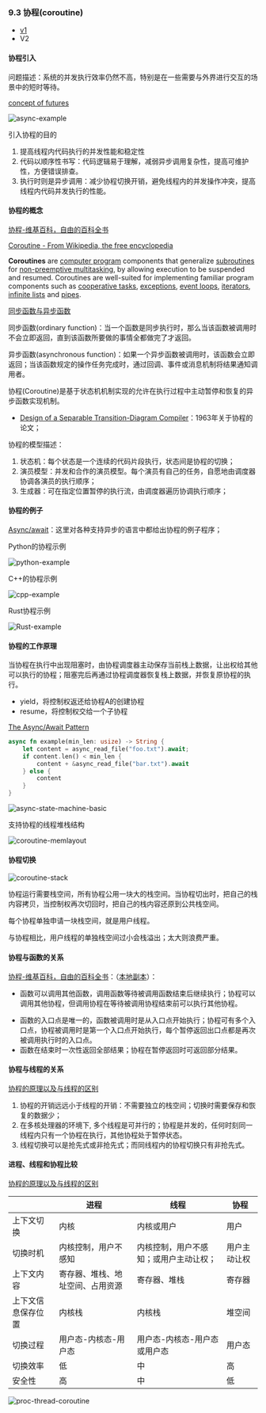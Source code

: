 ### 9.3 协程(coroutine)

* [v1](https://github.com/LearningOS/os-lectures/blob/f7d4a00f5a0d55b5240d33175b29d8f1ccce72aa/lecture09/slide-09-03.md)
* V2

#### 协程引入

问题描述：系统的并发执行效率仍然不高，特别是在一些需要与外界进行交互的场景中的短时等待。

[concept of futures](https://os.phil-opp.com/async-await/#example)

![async-example](figs/async-example.svg)

引入协程的目的

1. 提高线程内代码执行的并发性能和稳定性
2. 代码以顺序性书写：代码逻辑易于理解，减弱异步调用复杂性，提高可维护性，方便错误排查。
3. 执行时则是异步调用：减少协程切换开销，避免线程内的并发操作冲突，提高线程内代码并发执行的性能。

#### 协程的概念

[协程-维基百科，自由的百科全书](https://zh.wikipedia.org/wiki/%E5%8D%8F%E7%A8%8B)

[Coroutine - From Wikipedia, the free encyclopedia](https://en.wikipedia.org/wiki/Coroutine)

**Coroutines** are [computer program](https://en.wikipedia.org/wiki/Computer_program) components that generalize [subroutines](https://en.wikipedia.org/wiki/Subroutine) for [non-preemptive multitasking](https://en.wikipedia.org/wiki/Non-preemptive_multitasking), by allowing execution to be suspended and resumed. Coroutines are well-suited for implementing familiar program components such as [cooperative tasks](https://en.wikipedia.org/wiki/Cooperative_multitasking), [exceptions](https://en.wikipedia.org/wiki/Exception_handling), [event loops](https://en.wikipedia.org/wiki/Event_loop), [iterators](https://en.wikipedia.org/wiki/Iterator), [infinite lists](https://en.wikipedia.org/wiki/Lazy_evaluation) and [pipes](https://en.wikipedia.org/wiki/Pipeline_(software)).



[同步函数与异步函数](https://www.cnblogs.com/balingybj/p/4780442.html)

同步函数(ordinary function)：当一个函数是同步执行时，那么当该函数被调用时不会立即返回，直到该函数所要做的事情全都做完了才返回。

异步函数(asynchronous function)：如果一个异步函数被调用时，该函数会立即返回；当该函数规定的操作任务完成时，通过回调、事件或消息机制将结果通知调用者。

协程(Coroutine)是基于状态机机制实现的允许在执行过程中主动暂停和恢复的异步函数实现机制。

* [ Design of a Separable Transition-Diagram Compiler](http://melconway.com/Home/pdf/compiler.pdf)：1963年关于协程的论文；

协程的模型描述：

1. 状态机：每个状态是一个连续的代码片段执行，状态间是协程的切换；
2. 演员模型：并发和合作的演员模型。每个演员有自己的任务，自愿地由调度器协调各演员的执行顺序；
3. 生成器：可在指定位置暂停的执行流，由调度器遍历协调执行顺序；

#### 协程的例子

[Async/await](https://en.wikipedia.org/wiki/Async/await)：这里对各种支持异步的语言中都给出协程的例子程序；

Python的协程示例

![python-example](/Users/xyong/Desktop/OS2021spring/lecture09-03/figs/python-example.png)

C++的协程示例

![cpp-example](/Users/xyong/Desktop/OS2021spring/lecture09-03/figs/cpp-example.png)

Rust协程示例

![Rust-example](/Users/xyong/Desktop/OS2021spring/lecture09-03/figs/Rust-example.png)

#### 协程的工作原理

当协程在执行中出现阻塞时，由协程调度器主动保存当前栈上数据，让出权给其他可以执行的协程；阻塞完后再通过协程调度器恢复栈上数据，并恢复原协程的执行。

* yield，将控制权返还给协程A的创建协程
* resume，将控制权交给一个子协程

[ The Async/Await Pattern](https://os.phil-opp.com/async-await/#the-async-await-pattern)

```rust
async fn example(min_len: usize) -> String {
    let content = async_read_file("foo.txt").await;
    if content.len() < min_len {
        content + &async_read_file("bar.txt").await
    } else {
        content
    }
}
```

![async-state-machine-basic](figs/async-state-machine-basic.svg)



支持协程的线程堆栈结构

![coroutine-memlayout](figs/coroutine-memlayout.jpg)

#### 协程切换

![coroutine-stack](figs/coroutine-stack.jpg)

协程运行需要栈空间，所有协程公用一块大的栈空间。当协程切出时，把自己的栈内容拷贝，当控制权再次切回时，把自己的栈内容还原到公共栈空间。

每个协程单独申请一块栈空间，就是用户线程。

与协程相比，用户线程的单独栈空间过小会栈溢出；太大则浪费严重。 

#### 协程与函数的关系

[协程-维基百科，自由的百科全书](https://zh.wikipedia.org/wiki/%E5%8D%8F%E7%A8%8B)：（[本地副本](file:///Users/xyong/Desktop/OS2021spring/coroutine.html)）：

* 函数可以调用其他函数，调用函数等待被调用函数结束后继续执行；协程可以调用其他协程，但调用协程在等待被调用协程结束前可以执行其他协程。

- 函数的入口点是唯一的，函数被调用时是从入口点开始执行；协程可有多个入口点，协程被调用时是第一个入口点开始执行，每个暂停返回出口点都是再次被调用执行时的入口点。
- 函数在结束时一次性返回全部结果；协程在暂停返回时可返回部分结果。

#### 协程与线程的关系

[协程的原理以及与线程的区别](https://www.cnblogs.com/theRhyme/p/14061698.html)

1. 协程的开销远远小于线程的开销：不需要独立的栈空间；切换时需要保存和恢复的数据少；
2. 在多核处理器的环境下, 多个线程是可并行的；协程是并发的，任何时刻同一线程内只有一个协程在执行，其他协程处于暂停状态。
3. 线程切换可以是抢先式或非抢先式；而同线程内的协程切换只有非抢先式。

#### 进程、线程和协程比较

[协程的原理以及与线程的区别](https://www.cnblogs.com/theRhyme/p/14061698.html)

|                    | 进程                             | 线程                                   | 协程         |
| ------------------ | -------------------------------- | -------------------------------------- | ------------ |
| 上下文切换         | 内核                             | 内核或用户                             | 用户         |
| 切换时机           | 内核控制，用户不感知             | 内核控制，用户不感知；或用户主动让权； | 用户主动让权 |
| 上下文内容         | 寄存器、堆栈、地址空间、占用资源 | 寄存器、堆栈                           | 寄存器       |
| 上下文信息保存位置 | 内核栈                           | 内核栈                                 | 堆空间       |
| 切换过程           | 用户态-内核态-用户态             | 用户态-内核态-用户态  或用户态         | 用户态       |
| 切换效率           | 低                               | 中                                     | 高           |
| 安全性             | 高                               | 中                                     | 低           |

![proc-thread-coroutine](/Users/xyong/Desktop/OS2021spring/lecture09-03/figs/proc-thread-coroutine.png)



